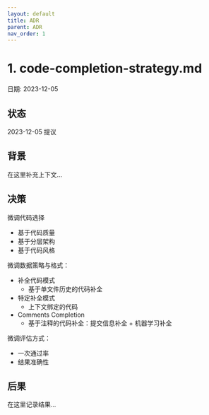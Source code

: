 ```yaml
---
layout: default
title: ADR
parent: ADR
nav_order: 1
---
```


# 1. code-completion-strategy.md

日期: 2023-12-05

## 状态

2023-12-05 提议

## 背景

在这里补充上下文...

## 决策

微调代码选择

- 基于代码质量
- 基于分层架构
- 基于代码风格

微调数据策略与格式：

- 补全代码模式
    - 基于单文件历史的代码补全
- 特定补全模式
    - 上下文绑定的代码
- Comments Completion
    - 基于注释的代码补全：提交信息补全 + 机器学习补全

微调评估方式：

- 一次通过率
- 结果准确性

## 后果

在这里记录结果...
